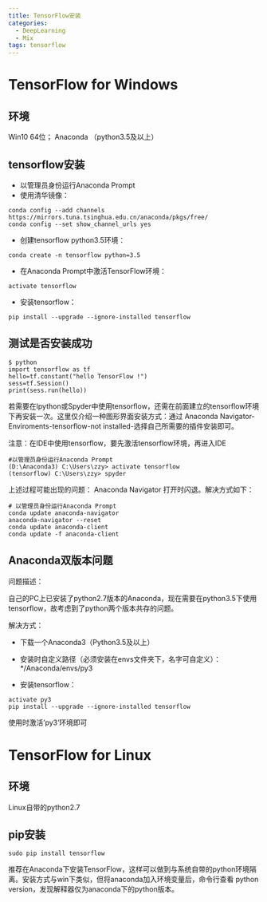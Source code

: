 ```yaml
---
title: TensorFlow安装
categories: 
  - DeepLearning
  - Mix
tags: tensorflow 
---
```



# TensorFlow for Windows

## 环境

Win10 64位； Anaconda （python3.5及以上）

## tensorflow安装

- 以管理员身份运行Anaconda Prompt
- 使用清华镜像：
<pre><code>conda config --add channels https://mirrors.tuna.tsinghua.edu.cn/anaconda/pkgs/free/
conda config --set show_channel_urls yes
</code></pre>
- 创建tensorflow python3.5环境：
<pre><code>conda create -n tensorflow python=3.5
</code></pre>
- 在Anaconda Prompt中激活TensorFlow环境：
<pre><code>activate tensorflow
</code></pre>
- 安装tensorflow：
<pre><code>pip install --upgrade --ignore-installed tensorflow
</code></pre>

## 测试是否安装成功

<pre><code>$ python
import tensorflow as tf
hello=tf.constant("hello TensorFlow !")
sess=tf.Session()
print(sess.run(hello))
</code></pre>

若需要在Ipython或Spyder中使用tensorflow，还需在前面建立的tensorflow环境下再安装一次。这里仅介绍一种图形界面安装方式：通过 Anaconda Navigator-Enviroments-tensorflow-not installed-选择自己所需要的插件安装即可。

注意：在IDE中使用tensorflow，要先激活tensorflow环境，再进入IDE
<pre><code>#以管理员身份运行Anaconda Prompt
(D:\Anaconda3) C:\Users\zzy> activate tensorflow
(tensorflow) C:\Users\zzy> spyder
</code></pre>

上述过程可能出现的问题：
Anaconda Navigator 打开时闪退。解决方式如下：
<pre><code># 以管理员身份运行Anaconda Prompt
conda update anaconda-navigator
anaconda-navigator --reset
conda update anaconda-client
conda update -f anaconda-client
</code></pre>


## Anaconda双版本问题

问题描述：

自己的PC上已安装了python2.7版本的Anaconda，现在需要在python3.5下使用tensorflow，故考虑到了python两个版本共存的问题。

解决方式：

  - 下载一个Anaconda3（Python3.5及以上）

  - 安装时自定义路径（必须安装在envs文件夹下，名字可自定义）：*/Anaconda/envs/py3

  - 安装tensorflow：
<pre><code>activate py3
pip install --upgrade --ignore-installed tensorflow
</code></pre>

使用时激活’py3’环境即可


# TensorFlow for Linux

## 环境

Linux自带的python2.7

## pip安装

<pre><code>sudo pip install tensorflow
</code></pre>

推荐在Anaconda下安装TensorFlow，这样可以做到与系统自带的python环境隔离。安装方式与win下类似，但将anaconda加入环境变量后，命令行查看 python version，发现解释器仅为anaconda下的python版本。